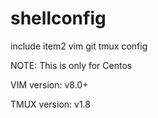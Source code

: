 # shellconfig

include item2 vim git tmux config

NOTE: This is only for Centos

VIM version: v8.0+

TMUX version: v1.8
